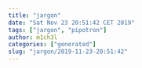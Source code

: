 ```yaml
---
title: "jargon"
date: "Sat Nov 23 20:51:42 CET 2019"
tags: ["jargon", "pipotron"]
author: m1ch3l
categories: ["generated"]
slug: "jargon/2019-11-23-20:51:42"
---
```



